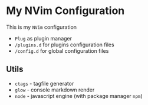 # My NVim Configuration

This is my `NVim` configuration

* `Plug` as plugin manager
* `/plugins.d` for plugins configuration files
* `/config.d` for global configuration files

## Utils

* `ctags` - tagfile generator
* `glow` - console markdown render
* `node` - javascript engine (with package manager `npm`)
